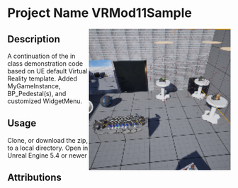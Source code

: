 # Project Name  VRMod11Sample
<img src="Saved/AutoScreenshot.png" width="320"  align="right" />

## Description

A continuation of the in class demonstration code based on UE default Virtual Reality template. Added MyGameInstance, BP_Pedestal(s), and customized WidgetMenu.
 
## Usage
Clone, or download the zip, to a local directory. Open in Unreal Engine 5.4 or newer

## Attributions





